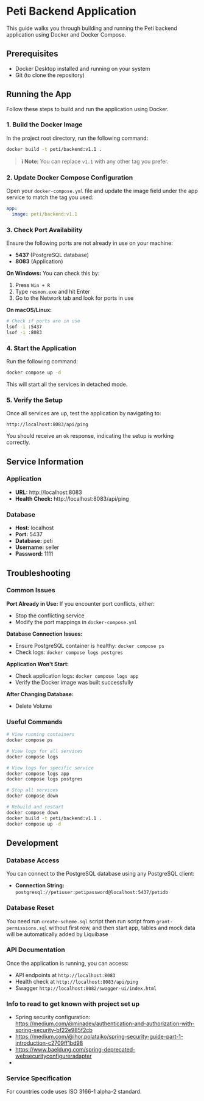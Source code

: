 # Peti Backend Application

This guide walks you through building and running the Peti backend application using Docker and Docker Compose.

## Prerequisites

- Docker Desktop installed and running on your system
- Git (to clone the repository)

## Running the App

Follow these steps to build and run the application using Docker.

### 1. Build the Docker Image

In the project root directory, run the following command:

```bash
docker build -t peti/backend:v1.1 .
```

> **ℹ️ Note:** You can replace `v1.1` with any other tag you prefer.

### 2. Update Docker Compose Configuration

Open your `docker-compose.yml` file and update the image field under the app service to match the tag you used:

```yaml
app:
  image: peti/backend:v1.1
```

### 3. Check Port Availability

Ensure the following ports are not already in use on your machine:

- **5437** (PostgreSQL database)
- **8083** (Application)

**On Windows:**
You can check this by:
1. Press `Win + R`
2. Type `resmon.exe` and hit Enter
3. Go to the Network tab and look for ports in use

**On macOS/Linux:**
```bash
# Check if ports are in use
lsof -i :5437
lsof -i :8083
```

### 4. Start the Application

Run the following command:

```bash
docker compose up -d
```

This will start all the services in detached mode.

### 5. Verify the Setup

Once all services are up, test the application by navigating to:

```
http://localhost:8083/api/ping
```

You should receive an `ok` response, indicating the setup is working correctly.

## Service Information

### Application
- **URL:** http://localhost:8083
- **Health Check:** http://localhost:8083/api/ping

### Database
- **Host:** localhost
- **Port:** 5437
- **Database:** peti
- **Username:** seller
- **Password:** 1111

## Troubleshooting

### Common Issues

**Port Already in Use:**
If you encounter port conflicts, either:
- Stop the conflicting service
- Modify the port mappings in `docker-compose.yml`

**Database Connection Issues:**
- Ensure PostgreSQL container is healthy: `docker compose ps`
- Check logs: `docker compose logs postgres`

**Application Won't Start:**
- Check application logs: `docker compose logs app`
- Verify the Docker image was built successfully

**After Changing Database:**
- Delete Volume

### Useful Commands

```bash
# View running containers
docker compose ps

# View logs for all services
docker compose logs

# View logs for specific service
docker compose logs app
docker compose logs postgres

# Stop all services
docker compose down

# Rebuild and restart
docker compose down
docker build -t peti/backend:v1.1 .
docker compose up -d
```

## Development

### Database Access

You can connect to the PostgreSQL database using any PostgreSQL client:

- **Connection String:** `postgresql://petiuser:petipassword@localhost:5437/petidb`

### Database Reset

You need run ```create-scheme.sql``` script then run script from ```grant-permissions.sql``` without first row, and then
start app, tables and mock data will be automatically added by Liquibase

### API Documentation

Once the application is running, you can access:
- API endpoints at `http://localhost:8083`
- Health check at `http://localhost:8083/api/ping`
- Swagger `http://localhost:8082/swagger-ui/index.html`




### Info to read to get known with project set up

- Spring security configuration: https://medium.com/@minadev/authentication-and-authorization-with-spring-security-bf22e985f2cb
- https://medium.com/@ihor.polataiko/spring-security-guide-part-1-introduction-c2709ff1bd98
- https://www.baeldung.com/spring-deprecated-websecurityconfigureradapter
-


### Service Specification
For countries code uses ISO 3166-1 alpha-2 standard.
